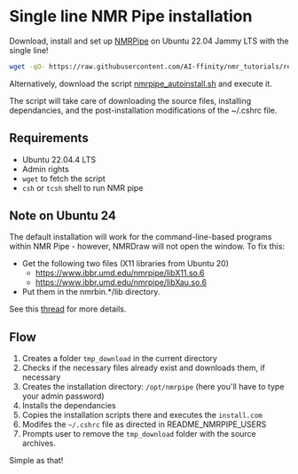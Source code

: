 # Single line NMR Pipe installation

Download, install and set up [NMRPipe](https://spin.niddk.nih.gov/bax/NMRPipe/) on Ubuntu 22.04 Jammy LTS with the single line!

```sh
wget -qO- https://raw.githubusercontent.com/AI-ffinity/nmr_tutorials/refs/heads/main/NMR_Pipe/nmrpipe_autoinstall.sh | bash
```

Alternatively, download the script [nmrpipe_autoinstall.sh](./nmrpipe_autoinstall.sh) and execute it. 

The script will take care of downloading the source files, installing dependancies, and the post-installation modifications of the ~/.cshrc file.

## Requirements
* Ubuntu 22.04.4 LTS
* Admin rights
* `wget` to fetch the script
* `csh` or `tcsh` shell to run NMR pipe

## Note on Ubuntu 24
The default installation will work for the command-line-based programs within NMR Pipe - however, NMRDraw will not open the window. To fix this: 
* Get the following two files (X11 libraries from Ubuntu 20)
  * https://www.ibbr.umd.edu/nmrpipe/libX11.so.6
  * https://www.ibbr.umd.edu/nmrpipe/libXau.so.6
* Put them in the nmrbin.*/lib directory.

See this [thread](https://groups.io/g/nmrpipe/topic/99567785) for more details.

## Flow
1. Creates a folder `tmp_download` in the current directory
2. Checks if the necessary files already exist and downloads them, if necessary
3. Creates the installation directory: `/opt/nmrpipe` (here you'll have to type your admin password)
4. Installs the dependancies
5. Copies the installation scripts there and executes the `install.com`
6. Modifes the `~/.cshrc` file as directed in README_NMRPIPE_USERS
7. Prompts user to remove the `tmp_download` folder with the source archives.

Simple as that!





